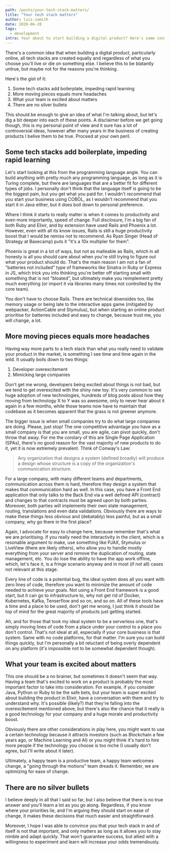 ```yaml
---
path: /posts/your-tech-stack-matters/
title: "Your tech stack matters"
author: luis-zamith
date: 2020-06-20
tags:
  - development
intro: Your about to start building a digital product? Here's some consideration to consider before defining your tech stack.
---
```


There's a common idea that when building a digital product, particularly online,
all tech stacks are created equally and regardless of what you choose you'll
live or die on something else. I believe this to be blatantly untrue, but maybe
not for the reasons you're thinking.

Here's the gist of it:

1. Some tech stacks add boilerplate, impeding rapid learning
2. More moving pieces equals more headaches
3. What your team is excited about matters
4. There are no silver bullets

This should be enough to give an idea of what I'm talking about, but let's dig a
bit deeper into each of these points. A disclaimer before we get going though,
this is my personal point of view and it sure has a lot of controversial ideas,
however after many years in the business of creating products I belive them to
be true. Proceed at your own peril.

## Some tech stacks add boilerplate, impeding rapid learning

Let's start looking at this from the programming language angle. You can build
anything with pretty much any programming language, as long as it is Turing
complete, but there are languages that are a better fit for different types of
jobs. I personally don't think that the language itself is going to be the
biggest pain, but you get what you paid for. I wouldn't recommend that you start
your business using COBOL, as I wouldn't recommend that you start it in Java
either, but it does boil down to personal preference.

Where I think it starts to really matter is when it comes to productivity and
even more importantly, speed of change. Full disclosure, I'm a big fan of both Ruby
and Elixir, and by extension have used Rails and Phoenix a lot. However, even
with all its know issues, Rails is still a huge productivity boost that I would
be remiss not to recommend. As Ryan Singer (Head of Strategy at Basecamp) puts
it "it's a 10x multipler for them".

Phoenix is great in a lot of ways, but not as malleable as Rails, which in all
honesty is all you should care about when you're still trying to figure out what
your product should do. That's the main reason I am not a fan of "batteries not
included" type of frameworks like Sinatra in Ruby or Express in JS, which trick
you into thinking you're better off starting small with something that is not
"bloated", but ultimately make you reimplement pretty much everything (or import
it via libraries many times not controlled by the core team).

You don't have to choose Rails. There are technical downsides too, like memory
usage or being late to the interactive apps game (mitigated by webpacker,
ActionCable and Stymulus), but when starting an online product prioritise for
batteries included and easy to change, because trust me, you will change, a lot.

## More moving pieces equals more headaches

Having way more parts to a tech stack than what you really need to validate your
product in the market, is something I see time and time again in the wild. It
usually boils down to two things:

1. Developer overexcitement
2. Mimicking large companies

Don't get me wrong, developers being excited about things is not bad, but we
tend to get overexcited with the shiny new toy. It's very common to see huge
adoption of new technologies, hundreds of blog posts about how they moving from
technology X to Y was so awesome, only to never hear about it again in a few
months, while those teams now have to maintain that codebase as it becomes
apparent that the grass is not greener anymore.

The bigger issue is when small companies try to do what large companies are
doing. Please, just stop! The one competitive advantage you have as a small
company is that you are small, you are agile, can pivot quickly, don't throw
that away. For me the corolary of this are Single Page Application (SPAs),
there's no good reason for the vast majority of new products to do it, yet it is
now extremely prevalent. Think of Conway's Law:

>  Any organization that designs a system (defined broadly) will produce a
>  design whose structure is a copy of the organization's communication
>  structure.

For a large company, with many different teams and departments, communication
across them is hard, therefore they design a system that makes that
communication hard as well. In this case, you have a Front End application that
only talks to the Back End via a well defined API (contract) and changes to that
contracts must be agreed upon by both parties. Moreover, both parties will
implements their own state management, routing, translations and even data
validations. Obviously there are ways to make these things less obvious and
(debatably) less painful, but as a small company, why go there in the first
place?

Again, I advocate for easy to change here, because remember that's what we are
prioritising. If you really need the interactivity in the client, which is a
resonable argument to make, use something like PJAX, Stymulus or LiveView (there
are likely others), who allow you to handle mostly everything from your server
and remove the duplication of routing, state management, etc. You do lose the
ability to have the app work offline, which, let's face it, is a fringe scenario
anyway and in most (if not all) cases not relevant at this stage.

Every line of code is a potential bug, the ideal system does all you want with
zero lines of code, therefore you want to minimize the amount of code needed to
achieve your goals. Not using a Front End framework is a good start, but it can
go to infrastructure to, why not get rid of Docker, Kubernetes, Kafka,
Tenserflow and so on, and so on. All of these tools have a time and a place to
be used, don't get me wrong, I just think it should be top of mind for the great
majority of products just getting started.

Ah, and for those that took my ideal system to be a serverless one, that's
simply moving lines of code from a place under your control to a place you don't
control. That's not ideal at all, especially if your core business is that
system. Same with no code platforms, for that matter. I'm sure you can build
things quickly, but I'm personally a bit reluctant of being overly dependent on
any platform (it's impossible not to be somewhat dependent though).

## What your team is excited about matters

This one should be a no brainer, but sometimes it doesn't seem that way. Having
a team that's excited to work on a product is probably the most important factor
to take into consideration. For example, if you consider Java, Python or Ruby to
be the safe bets, but your team is super excited about building the product in
Elixir, have a conversation with them and try to understand why. It's possible
(likely?) that they're falling into the overexcitement mentioned above, but
there's also the chance that it really is a good technology for your company and
a huge morale and productivity boost.

Obviously there are other considerations in play here, you might want to use a
certain technology because it attracts investors (such as Blockchain a few years
ago, or Machine Learning and AI) or you might think it's hard to hire more
people if the technology you choose is too niche (I usually don't agree, but
I'll write about it later).

Ultimately, a happy team is a productive team, a happy team welcomes change, a
"going through the motions" team dreads it. Remember, we are optimizing for ease
of change.

## There are no silver bullets

I believe deeply in all that I said so far, but I also believe that there is no
true answer and you'll learn a lot as you go along. Regardless, if you know
where your priorities lie, and I'm arguing they should start on ease of change,
it makes these decisions that much easier and straightforward.

Moreover, I hope I was able to convince you that your tech stack in and of
itself is not that important, and only matters as long as it allows you to stay
nimble and adapt quickly. That won't guarantee success, but allied with a
willingness to experiment and learn will increase your odds tremendously.
